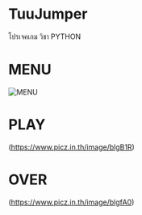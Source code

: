 # TuuJumper
โปรเจคเกม วิชา PYTHON

# MENU
![MENU](https://www.picz.in.th/image/blg4M8)
# PLAY
(https://www.picz.in.th/image/blgB1R)
# OVER
(https://www.picz.in.th/image/blgfA0)
